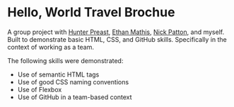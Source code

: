 # Hello, World Travel Brochue
A group project with [Hunter Preast](https://github.com/HPreast), [Ethan Mathis](https://github.com/EthanMathis), [Nick Patton](https://github.com/NSPatton), and myself.  Built to demonstrate basic HTML, CSS, and GitHub skills.  Specifically in the context of working as a team.

The following skills were demonstrated:
* Use of semantic HTML tags
* Use of good CSS naming conventions
* Use of Flexbox
* Use of GitHub in a team-based context
